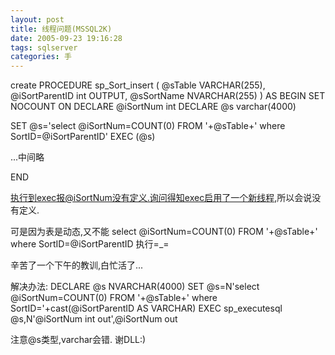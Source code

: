 ```yaml
---
layout: post
title: 线程问题(MSSQL2K)
date: 2005-09-23 19:16:28
tags: sqlserver
categories: 手
---
```

create PROCEDURE sp_Sort_insert
(
 @sTable VARCHAR(255),
 @iSortParentID int OUTPUT,
 @sSortName NVARCHAR(255)
)
AS
BEGIN
 SET NOCOUNT ON
 DECLARE @iSortNum int
DECLARE @s varchar(4000)

 SET @s='select @iSortNum=COUNT(0) FROM '+@sTable+' where SortID=@iSortParentID'
 EXEC (@s)

 ...中间略


END

执行到exec报@iSortNum没有定义.询问得知exec启用了一个新线程,所以会说没有定义.

可是因为表是动态,又不能
select @iSortNum=COUNT(0) FROM '+@sTable+' where SortID=@iSortParentID
执行=_=

辛苦了一个下午的教训,白忙活了...

解决办法:
DECLARE @s NVARCHAR(4000)
SET @s=N'select @iSortNum=COUNT(0) FROM '+@sTable+' where SortID='+cast(@iSortParentID AS VARCHAR)
EXEC sp_executesql @s,N'@iSortNum int out',@iSortNum out

注意@s类型,varchar会错.
谢DLL:)